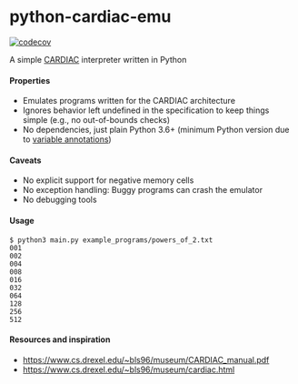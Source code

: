 # python-cardiac-emu
[![codecov](https://codecov.io/gh/weibell/python-cardiac-emu/branch/master/graph/badge.svg)](https://codecov.io/gh/weibell/python-cardiac-emu)

A simple [CARDIAC](https://en.wikipedia.org/wiki/CARDboard_Illustrative_Aid_to_Computation) interpreter written in Python


#### Properties
* Emulates programs written for the CARDIAC architecture
* Ignores behavior left undefined in the specification to keep things simple (e.g., no out-of-bounds checks)
* No dependencies, just plain Python 3.6+ (minimum Python version due to [variable annotations](https://www.python.org/dev/peps/pep-0526/))


#### Caveats
* No explicit support for negative memory cells
* No exception handling: Buggy programs can crash the emulator 
* No debugging tools


#### Usage
```commandline
$ python3 main.py example_programs/powers_of_2.txt 
001
002
004
008
016
032
064
128
256
512
```


#### Resources and inspiration
* https://www.cs.drexel.edu/~bls96/museum/CARDIAC_manual.pdf
* https://www.cs.drexel.edu/~bls96/museum/cardiac.html